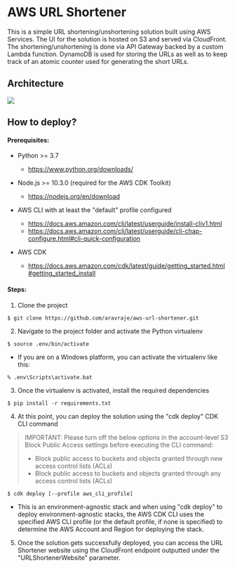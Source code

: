 
# AWS URL Shortener

This is a simple URL shortening/unshortening solution built using AWS Services. The UI for the solution is hosted on S3 and served via CloudFront. The shortening/unshortening is done via API Gateway backed by a custom Lambda function. DynamoDB is used for storing the URLs as well as to keep track of an atomic counter used for generating the short URLs.


## Architecture

<image src="images/architecture.jpeg">


## How to deploy?

#### Prerequisites:

* Python >= 3.7
  * https://www.python.org/downloads/

* Node.js >= 10.3.0 (required for the AWS CDK Toolkit)
  * https://nodejs.org/en/download

* AWS CLI with at least the "default" profile configured
  * https://docs.aws.amazon.com/cli/latest/userguide/install-cliv1.html
  * https://docs.aws.amazon.com/cli/latest/userguide/cli-chap-configure.html#cli-quick-configuration

* AWS CDK
  * https://docs.aws.amazon.com/cdk/latest/guide/getting_started.html#getting_started_install


#### Steps:

1. Clone the project

```
$ git clone https://github.com/aravraje/aws-url-shortener.git
```

2. Navigate to the project folder and activate the Python virtualenv

```
$ source .env/bin/activate
```

  - If you are on a Windows platform, you can activate the virtualenv like this:

```
% .env\Scripts\activate.bat
```

3. Once the virtualenv is activated, install the required dependencies

```
$ pip install -r requirements.txt
```

4. At this point, you can deploy the solution using the "cdk deploy" CDK CLI command

> IMPORTANT: Please turn off the below options in the account-level S3 Block Public Access settings before executing the CLI command:
> - Block public access to buckets and objects granted through new access control lists (ACLs)
> - Block public access to buckets and objects granted through any access control lists (ACLs)

```
$ cdk deploy [--profile aws_cli_profile]
```
  - This is an environment-agnostic stack and when using "cdk deploy" to deploy environment-agnostic stacks, the AWS CDK CLI uses the specified AWS CLI profile (or the default profile, if none is specified) to determine the AWS Account and Region for deploying the stack.

5. Once the solution gets successfully deployed, you can access the URL Shortener website using the CloudFront endpoint outputted under the "URLShortenerWebsite" parameter.